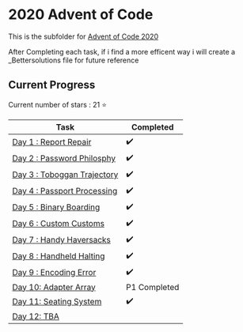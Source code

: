 # 2020 Advent of Code

This is the subfolder for [Advent of Code 2020](https://adventofcode.com/2020)

After Completing each task, if i find a more efficent way i will create a _Bettersolutions file for future reference

## Current Progress

Current number of stars : 21 :star:

| <center>Task</center>                          | <center>Completed</center>          |
|------------------------------------------------|-------------------------------------|
| [Day 1 : Report Repair](Day01/Day01.py)        | :heavy_check_mark:                  |
| [Day 2 : Password Philosphy](Day02/Day02.py)   | :heavy_check_mark:                  |
| [Day 3 : Toboggan Trajectory](Day03/Day03.py)  | :heavy_check_mark:                  |
| [Day 4 : Passport Processing](Day04/Day04.py)  | :heavy_check_mark:                  |
| [Day 5 : Binary Boarding](Day05/Day05.py)      | :heavy_check_mark:                  |
| [Day 6 : Custom Customs](Day06/Day06.py)       | :heavy_check_mark:                  |
| [Day 7 : Handy Haversacks](Day07/Day07.py)     | :heavy_check_mark:                  |
| [Day 8 : Handheld Halting](Day08/Day08.py)     | :heavy_check_mark:                  |
| [Day 9 : Encoding Error](Day09/Day09.py)       | :heavy_check_mark:                  |
| [Day 10: Adapter Array](Day10/Day10.py)        | P1 Completed                        |
| [Day 11: Seating System](Day11/Day11.py)       | :heavy_check_mark:                  |
| [Day 12: TBA]()                                |                                     |